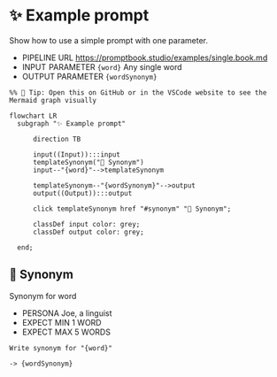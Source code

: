 # ✨ Example prompt

Show how to use a simple prompt with one parameter.

-   PIPELINE URL https://promptbook.studio/examples/single.book.md
-   INPUT  PARAMETER `{word}` Any single word
-   OUTPUT PARAMETER `{wordSynonym}`

<!--Graph-->
<!-- ⚠️ WARNING: This code has been generated so that any manual changes will be overwritten -->

```mermaid
%% 🔮 Tip: Open this on GitHub or in the VSCode website to see the Mermaid graph visually

flowchart LR
  subgraph "✨ Example prompt"

      direction TB

      input((Input)):::input
      templateSynonym("💬 Synonym")
      input--"{word}"-->templateSynonym

      templateSynonym--"{wordSynonym}"-->output
      output((Output)):::output

      click templateSynonym href "#synonym" "💬 Synonym";

      classDef input color: grey;
      classDef output color: grey;

  end;
```

<!--/Graph-->

## 💬 Synonym

Synonym for word

-   PERSONA Joe, a linguist
-   EXPECT MIN 1 WORD <!-- <- TODO: [🧠] Allow expectations to be relative to "EXPECT MIN countWords({word})" or simpler "EXPECT +-20% OF {word}" -->
-   EXPECT MAX 5 WORDS

```text
Write synonym for "{word}"
```

`-> {wordSynonym}`
